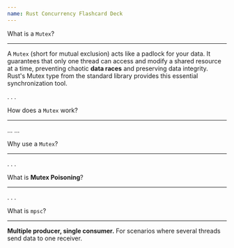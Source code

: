 ```yaml
---
name: Rust Concurrency Flashcard Deck
---
```


What is a ```Mutex```?

---
A ```Mutex``` (short for mutual exclusion) acts like a padlock for your data. It guarantees that only one thread can access and modify a shared resource at a time, preventing chaotic **data races** and preserving data integrity. Rust's Mutex type from the standard library provides this essential synchronization tool.

. . .

How does a ```Mutex``` work?

---

...
...

Why use a ```Mutex```?

---



. . .

What is **Mutex Poisoning**?

---



. . .

What is ```mpsc```?

---

**Multiple producer, single consumer.** For scenarios where several threads send data to one receiver.
